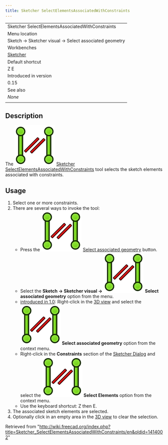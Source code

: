 ```yaml
---
title: Sketcher SelectElementsAssociatedWithConstraints
---
```


|                                                       |
| ----------------------------------------------------- |
| Sketcher SelectElementsAssociatedWithConstraints      |
| Menu location                                         |
| Sketch → Sketcher visual → Select associated geometry |
| Workbenches                                           |
| [Sketcher](/Sketcher_Workbench "Sketcher Workbench")  |
| Default shortcut                                      |
| Z E                                                   |
| Introduced in version                                 |
| 0.15                                                  |
| See also                                              |
| _None_                                                |
|                                                       |

## Description

The ![](/src/assets/images/Sketcher_SelectElementsAssociatedWithConstraints.svg) [Sketcher SelectElementsAssociatedWithConstraints](/Sketcher_SelectElementsAssociatedWithConstraints "Sketcher SelectElementsAssociatedWithConstraints") tool selects the sketch elements associated with constraints.

## Usage

1. Select one or more constraints.
2. There are several ways to invoke the tool:
   - Press the ![](/src/assets/images/Sketcher_SelectElementsAssociatedWithConstraints.svg) [Select associated geometry](/Sketcher_SelectElementsAssociatedWithConstraints "Sketcher SelectElementsAssociatedWithConstraints") button.
   - Select the **Sketch → Sketcher visual → ![](/src/assets/images/Sketcher_SelectElementsAssociatedWithConstraints.svg) Select associated geometry** option from the menu.
   - [introduced in 1.0](/Release_notes_1.0 "Release notes 1.0"): Right-click in the [3D view](/3D_view "3D view") and select the **![](/src/assets/images/Sketcher_SelectElementsAssociatedWithConstraints.svg) Select associated geometry** option from the context menu.
   - Right-click in the **Constraints** section of the [Sketcher Dialog](/Sketcher_Dialog "Sketcher Dialog") and select the **![](/src/assets/images/Sketcher_SelectElementsAssociatedWithConstraints.svg) Select Elements** option from the context menu.
   - Use the keyboard shortcut: Z then E.
3. The associated sketch elements are selected.
4. Optionally click in an empty area in the [3D view](/3D_view "3D view") to clear the selection.

Retrieved from "<http://wiki.freecad.org/index.php?title=Sketcher_SelectElementsAssociatedWithConstraints/en&oldid=1414002>"

